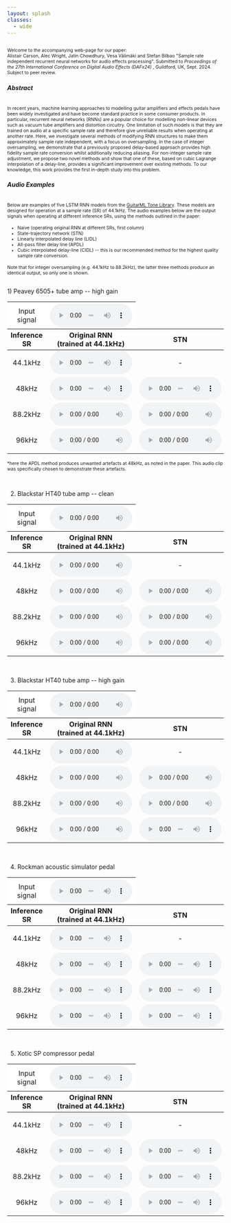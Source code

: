 ```yaml
---
layout: splash
classes:
  - wide
---
```

<p style="font-size: 0.75em">
<br>
Welcome to the accompanying web-page for our paper: <br>
Alistair Carson, Alec Wright, Jatin Chowdhury, Vesa Välimäki and Stefan Bilbao "Sample rate independent recurrent neural networks for audio effects processing". Submitted to <em> Proceedings of the 27th International Conference on Digital Audio Effects (DAFx24) </em>, Guildford, UK, Sept. 2024. Subject to peer review.
</p>



###### <b>Abstract</b>
<p style="font-size: 0.75em">
In recent years, machine learning approaches to modelling guitar amplifiers and effects pedals have been widely investigated and have become standard practice in some consumer products. In particular, recurrent neural networks (RNNs) are a popular choice for modelling non-linear devices such as vacuum tube amplifiers and distortion circuitry. One limitation of such models is that they are trained on audio at a specific sample rate and therefore give unreliable results when operating at another rate. Here, we investigate several methods of modifying RNN structures to make them approximately sample rate independent, with a focus on oversampling. In the case of integer oversampling, we demonstrate that a previously proposed delay-based approach provides high fidelity sample rate conversion whilst additionally reducing aliasing. For non-integer sample rate adjustment, we propose two novel methods and show that one of these, based on cubic Lagrange interpolation of a delay-line, provides a significant improvement over existing methods. To our knowledge, this work provides the first in-depth study into this problem.
</p>


###### <b>Audio Examples</b>
<p style="font-size: 0.75em">
Below are examples of five LSTM RNN models from the <a href="https://guitarml.com/tonelibrary/tonelib-pro.html" target="_blank" rel="noopener noreferrer">GuitarML Tone Library</a>. 
These models are designed for operation at a sample rate (SR) of 44.1kHz. The audio examples below are the output signals when operating at different inference SRs, using the methods outlined in the paper:
</p>
<ul>
  <li style="font-size: 0.75em"> Naive (operating original RNN at different SRs, first column)</li>
  <li style="font-size: 0.75em">State-trajectory network (STN)</li>
  <li style="font-size: 0.75em">Linearly interpolated delay line (LIDL) </li>
  <li style="font-size: 0.75em">All-pass filter delay line (APDL) </li>
  <li style="font-size: 0.75em">Cubic interpolated delay-line (CIDL) -- this is our recommended method for the highest quality sample rate conversion. </li>
</ul>
<p style="font-size: 0.75em">
Note that for integer oversampling (e.g. 44.1kHz to 88.2kHz), the latter three methods produce an identical output, so only one is shown.
</p>
<br>
1) Peavey 6505+ tube amp -- high gain
<table>
  <thead>
    <tr>
      <th style="background: white; text-align: center; font-weight: normal">Input signal</th>
      <th style="background: white; text-align: center;">
        <audio controls style="width: 12em">
          <source src="audio/input_riff1.wav" type="audio/wav">
        </audio></th>
      <th style="border-left-style: hidden; border-top-style: hidden; visibility:  hidden; background: white; text-align: center"></th>
      <th colspan="3" style="text-align: center">Delay-based methods</th>
    </tr>
    <tr>
      <th style="text-align: center">Inference SR</th>
      <th style="text-align: center">Original RNN <br> (trained at 44.1kHz)</th>
      <th style="text-align: center">STN  </th>
      <th style="text-align: center">LIDL  </th>
      <th style="text-align: center">APDL* (ours) </th>
      <th style="text-align: center">CIDL (ours) </th>
    </tr>
  </thead>
  <tbody>
    <tr>
      <td style="text-align: center">44.1kHz</td>
      <td style="text-align: center" >
        <audio controls style="width: 12em">
          <source src="audio/6505Plus_Red_DirectOut_44100_naive_riff1.wav" type="audio/wav">
        </audio></td>
      <td style="text-align: center">
        -</td>
      <td style="text-align: center">
        -</td>
      <td style="text-align: center">
        -</td>
      <td style="text-align: center">
        - </td>
    </tr>
    <tr>
      <td style="text-align: center">48kHz</td>
      <td style="text-align: center">
        <audio controls style="width: 12em">
          <source src="audio/6505Plus_Red_DirectOut_48000_naive_riff1.wav" type="audio/wav">        </audio></td>
      <td style="text-align: center">
        <audio controls style="width: 12em">
          <source src="audio/6505Plus_Red_DirectOut_48000_stn_riff1.wav" type="audio/wav">        </audio></td>
      <td style="text-align: center">
        <audio controls style="width: 12em">
          <source src="audio/6505Plus_Red_DirectOut_48000_lidl_riff1.wav" type="audio/wav">        </audio></td>
      <td style="text-align: center">
        <audio controls style="width: 12em">
          <source src="audio/6505Plus_Red_DirectOut_48000_apdl_riff1.wav" type="audio/wav">        </audio></td>
      <td style="text-align: center">
        <audio controls style="width: 12em">
          <source src="audio/6505Plus_Red_DirectOut_48000_lagrange_riff1.wav" type="audio/wav">        </audio></td>
    </tr>
    <tr>
      <td style="text-align: center">88.2kHz</td>
      <td style="text-align: center" >
        <audio controls style="width: 12em">
          <source src="audio/6505Plus_Red_DirectOut_88200_naive_riff1.wav" type="audio/wav">        </audio></td>
      <td style="text-align: center">
        <audio controls style="width: 12em">
          <source src="audio/6505Plus_Red_DirectOut_88200_stn_riff1.wav" type="audio/wav">        </audio></td>
      <td style="text-align: center" colspan="3" style="text-align: center">
        <audio controls style="width: 12em">
          <source src="audio/6505Plus_Red_DirectOut_88200_lidl_riff1.wav" type="audio/wav">        </audio></td>
    </tr>
    <tr>
      <td style="text-align: center">96kHz</td>
      <td style="text-align: center">
        <audio controls style="width: 12em">
          <source src="audio/6505Plus_Red_DirectOut_96000_naive_riff1.wav" type="audio/wav">        </audio></td>
      <td style="text-align: center">
        <audio controls style="width: 12em">
          <source src="audio/6505Plus_Red_DirectOut_96000_stn_riff1.wav" type="audio/wav">        </audio></td>
      <td style="text-align: center">
        <audio controls style="width: 12em">
          <source src="audio/6505Plus_Red_DirectOut_96000_lidl_riff1.wav" type="audio/wav">        </audio></td>
      <td style="text-align: center">
        <audio controls style="width: 12em">
          <source src="audio/6505Plus_Red_DirectOut_96000_apdl_riff1.wav" type="audio/wav">        </audio></td>
      <td style="text-align: center">
        <audio controls style="width: 12em">
          <source src="audio/6505Plus_Red_DirectOut_96000_lagrange_riff1.wav" type="audio/wav">        </audio></td>
    </tr>
  </tbody>
</table>
<p style="font-size: 0.75em">
*here the APDL method produces unwanted artefacts at 48kHz, as noted in the paper. This audio clip was specifically chosen to demonstrate these artefacts.
</p>
<br>

2) Blackstar HT40 tube amp -- clean
<table>

  <thead>
    <tr>
      <th style="background: white; text-align: center; font-weight: normal">Input signal</th>
      <th style="background: white; text-align: center;">
        <audio controls style="width: 12em">
          <source src="audio/input_riff2.wav" type="audio/wav">
        </audio></th>
      <th style="border-left-style: hidden; border-top-style: hidden; visibility:  hidden; background: white; text-align: center"></th>
      <th colspan="3" style="text-align: center">Delay-based methods</th>
    </tr>
    <tr>
      <th style="text-align: center">Inference SR</th>
      <th style="text-align: center">Original RNN <br> (trained at 44.1kHz) </th>
      <th style="text-align: center">STN  </th>
      <th style="text-align: center">LIDL  </th>
      <th style="text-align: center">APDL (ours) </th>
      <th style="text-align: center">CIDL (ours) </th>
    </tr>
  </thead>
  <tbody>
    <tr>
      <td style="text-align: center">44.1kHz</td>
      <td style="text-align: center" >
        <audio controls style="width: 12em">
          <source src="audio/BlackstarHT40_AmpClean_44100_naive_riff2.wav" type="audio/wav">
        </audio></td>
      <td style="text-align: center">
        -</td>
      <td style="text-align: center">
        -</td>
      <td style="text-align: center">
        -</td>
      <td style="text-align: center">
        - </td>
    </tr>
    <tr>
      <td style="text-align: center">48kHz</td>
      <td style="text-align: center">
        <audio controls style="width: 12em">
          <source src="audio/BlackstarHT40_AmpClean_48000_naive_riff2.wav" type="audio/wav">        </audio></td>
      <td style="text-align: center">
        <audio controls style="width: 12em">
          <source src="audio/BlackstarHT40_AmpClean_48000_stn_riff2.wav" type="audio/wav">        </audio></td>
      <td style="text-align: center">
        <audio controls style="width: 12em">
          <source src="audio/BlackstarHT40_AmpClean_48000_lidl_riff2.wav" type="audio/wav">        </audio></td>
      <td style="text-align: center">
        <audio controls style="width: 12em">
          <source src="audio/BlackstarHT40_AmpClean_48000_apdl_riff2.wav" type="audio/wav">        </audio></td>
      <td style="text-align: center">
        <audio controls style="width: 12em">
          <source src="audio/BlackstarHT40_AmpClean_48000_lagrange_riff2.wav" type="audio/wav">        </audio></td>
    </tr>
    <tr>
      <td style="text-align: center">88.2kHz</td>
      <td style="text-align: center" >
        <audio controls style="width: 12em">
          <source src="audio/BlackstarHT40_AmpClean_88200_naive_riff2.wav" type="audio/wav">        </audio></td>
      <td style="text-align: center">
        <audio controls style="width: 12em">
          <source src="audio/BlackstarHT40_AmpClean_88200_stn_riff2.wav" type="audio/wav">        </audio></td>
      <td style="text-align: center" colspan="3" style="text-align: center">
        <audio controls style="width: 12em">
          <source src="audio/BlackstarHT40_AmpClean_88200_lidl_riff2.wav" type="audio/wav">        </audio></td>
    </tr>
    <tr>
      <td style="text-align: center">96kHz</td>
      <td style="text-align: center">
        <audio controls style="width: 12em">
          <source src="audio/BlackstarHT40_AmpClean_96000_naive_riff2.wav" type="audio/wav">        </audio></td>
      <td style="text-align: center">
        <audio controls style="width: 12em">
          <source src="audio/BlackstarHT40_AmpClean_96000_stn_riff2.wav" type="audio/wav">        </audio></td>
      <td style="text-align: center">
        <audio controls style="width: 12em">
          <source src="audio/BlackstarHT40_AmpClean_96000_lidl_riff2.wav" type="audio/wav">        </audio></td>
      <td style="text-align: center">
        <audio controls style="width: 12em">
          <source src="audio/BlackstarHT40_AmpClean_96000_apdl_riff2.wav" type="audio/wav">        </audio></td>
      <td style="text-align: center">
        <audio controls style="width: 12em">
          <source src="audio/BlackstarHT40_AmpClean_96000_lagrange_riff2.wav" type="audio/wav">        </audio></td>
    </tr>
  </tbody>
</table>
<br>

3) Blackstar HT40 tube amp -- high gain
<table>
  <thead>
    <tr>
      <th style="background: white; text-align: center; font-weight: normal">Input signal</th>
      <th style="background: white; text-align: center;">
        <audio controls style="width: 12em">
          <source src="audio/input_riff2.wav" type="audio/wav">
        </audio></th>
      <th style="border-left-style: hidden; border-top-style: hidden; visibility:  hidden; background: white; text-align: center"></th>
      <th colspan="3" style="text-align: center">Delay-based methods</th>
    </tr>
    <tr>
      <th style="text-align: center">Inference SR</th>
      <th style="text-align: center">Original RNN <br> (trained at 44.1kHz) </th>
      <th style="text-align: center">STN  </th>
      <th style="text-align: center">LIDL  </th>
      <th style="text-align: center">APDL (ours) </th>
      <th style="text-align: center">CIDL (ours) </th>
    </tr>
  </thead>
  <tbody>
    <tr>
      <td style="text-align: center">44.1kHz</td>
      <td style="text-align: center" >
        <audio controls style="width: 12em">
          <source src="audio/BlackstarHT40_AmpHighGain_44100_naive_riff2.wav" type="audio/wav">
        </audio></td>
      <td style="text-align: center">
        -</td>
      <td style="text-align: center">
        -</td>
      <td style="text-align: center">
        -</td>
      <td style="text-align: center">
        - </td>
    </tr>
    <tr>
      <td style="text-align: center">48kHz</td>
      <td style="text-align: center">
        <audio controls style="width: 12em">
          <source src="audio/BlackstarHT40_AmpHighGain_48000_naive_riff2.wav" type="audio/wav">        </audio></td>
      <td style="text-align: center">
        <audio controls style="width: 12em">
          <source src="audio/BlackstarHT40_AmpHighGain_48000_stn_riff2.wav" type="audio/wav">        </audio></td>
      <td style="text-align: center">
        <audio controls style="width: 12em">
          <source src="audio/BlackstarHT40_AmpHighGain_48000_lidl_riff2.wav" type="audio/wav">        </audio></td>
      <td style="text-align: center">
        <audio controls style="width: 12em">
          <source src="audio/BlackstarHT40_AmpHighGain_48000_apdl_riff2.wav" type="audio/wav">        </audio></td>
      <td style="text-align: center">
        <audio controls style="width: 12em">
          <source src="audio/BlackstarHT40_AmpHighGain_48000_lagrange_riff2.wav" type="audio/wav">        </audio></td>
    </tr>
    <tr>
      <td style="text-align: center">88.2kHz</td>
      <td style="text-align: center" >
        <audio controls style="width: 12em">
          <source src="audio/BlackstarHT40_AmpHighGain_88200_naive_riff2.wav" type="audio/wav">        </audio></td>
      <td style="text-align: center">
        <audio controls style="width: 12em">
          <source src="audio/BlackstarHT40_AmpHighGain_88200_stn_riff2.wav" type="audio/wav">        </audio></td>
      <td style="text-align: center" colspan="3" style="text-align: center">
        <audio controls style="width: 12em">
          <source src="audio/BlackstarHT40_AmpHighGain_88200_lidl_riff2.wav" type="audio/wav">        </audio></td>
    </tr>
    <tr>
      <td style="text-align: center">96kHz</td>
      <td style="text-align: center">
        <audio controls style="width: 12em">
          <source src="audio/BlackstarHT40_AmpHighGain_96000_naive_riff2.wav" type="audio/wav">        </audio></td>
      <td style="text-align: center">
        <audio controls style="width: 12em">
          <source src="audio/BlackstarHT40_AmpHighGain_96000_stn_riff2.wav" type="audio/wav">        </audio></td>
      <td style="text-align: center">
        <audio controls style="width: 12em">
          <source src="audio/BlackstarHT40_AmpHighGain_96000_lidl_riff2.wav" type="audio/wav">        </audio></td>
      <td style="text-align: center">
        <audio controls style="width: 12em">
          <source src="audio/BlackstarHT40_AmpHighGain_96000_apdl_riff2.wav" type="audio/wav">        </audio></td>
      <td style="text-align: center">
        <audio controls style="width: 12em">
          <source src="audio/BlackstarHT40_AmpHighGain_96000_lagrange_riff2.wav" type="audio/wav">        </audio></td>
    </tr>
  </tbody>
</table>
<br>

4) Rockman acoustic simulator pedal
<table>
  <thead>
    <tr>
      <th style="background: white; text-align: center; font-weight: normal">Input signal</th>
      <th style="background: white; text-align: center;">
        <audio controls style="width: 12em">
          <source src="audio/input_riff3.wav" type="audio/wav">
        </audio></th>
      <th style="border-left-style: hidden; border-top-style: hidden; visibility:  hidden; background: white; text-align: center"></th>
      <th colspan="3" style="text-align: center">Delay-based methods</th>
    </tr>
    <tr>
      <th style="text-align: center">Inference SR</th>
      <th style="text-align: center">Original RNN <br> (trained at 44.1kHz) </th>
      <th style="text-align: center">STN  </th>
      <th style="text-align: center">LIDL  </th>
      <th style="text-align: center">APDL (ours) </th>
      <th style="text-align: center">CIDL (ours) </th>
    </tr>
  </thead>
  <tbody>
    <tr>
      <td style="text-align: center">44.1kHz</td>
      <td style="text-align: center" >
        <audio controls style="width: 12em">
          <source src="audio/RockmanAcoustic_Pedal_44100_naive_riff3.wav" type="audio/wav">
        </audio></td>
      <td style="text-align: center">
        -</td>
      <td style="text-align: center">
        -</td>
      <td style="text-align: center">
        -</td>
      <td style="text-align: center">
        - </td>
    </tr>
    <tr>
      <td style="text-align: center">48kHz</td>
      <td style="text-align: center">
        <audio controls style="width: 12em">
          <source src="audio/RockmanAcoustic_Pedal_48000_naive_riff3.wav" type="audio/wav">        </audio></td>
      <td style="text-align: center">
        <audio controls style="width: 12em">
          <source src="audio/RockmanAcoustic_Pedal_48000_stn_riff3.wav" type="audio/wav">        </audio></td>
      <td style="text-align: center">
        <audio controls style="width: 12em">
          <source src="audio/RockmanAcoustic_Pedal_48000_lidl_riff3.wav" type="audio/wav">        </audio></td>
      <td style="text-align: center">
        <audio controls style="width: 12em">
          <source src="audio/RockmanAcoustic_Pedal_48000_apdl_riff3.wav" type="audio/wav">        </audio></td>
      <td style="text-align: center">
        <audio controls style="width: 12em">
          <source src="audio/RockmanAcoustic_Pedal_48000_lagrange_riff3.wav" type="audio/wav">        </audio></td>
    </tr>
    <tr>
      <td style="text-align: center">88.2kHz</td>
      <td style="text-align: center" >
        <audio controls style="width: 12em">
          <source src="audio/RockmanAcoustic_Pedal_88200_naive_riff3.wav" type="audio/wav">        </audio></td>
      <td style="text-align: center">
        <audio controls style="width: 12em">
          <source src="audio/RockmanAcoustic_Pedal_88200_stn_riff3.wav" type="audio/wav">        </audio></td>
      <td style="text-align: center" colspan="3" style="text-align: center">
        <audio controls style="width: 12em">
          <source src="audio/RockmanAcoustic_Pedal_88200_lidl_riff3.wav" type="audio/wav">        </audio></td>
    </tr>
    <tr>
      <td style="text-align: center">96kHz</td>
      <td style="text-align: center">
        <audio controls style="width: 12em">
          <source src="audio/RockmanAcoustic_Pedal_96000_naive_riff3.wav" type="audio/wav">        </audio></td>
      <td style="text-align: center">
        <audio controls style="width: 12em">
          <source src="audio/RockmanAcoustic_Pedal_96000_stn_riff3.wav" type="audio/wav">        </audio></td>
      <td style="text-align: center">
        <audio controls style="width: 12em">
          <source src="audio/RockmanAcoustic_Pedal_96000_lidl_riff3.wav" type="audio/wav">        </audio></td>
      <td style="text-align: center">
        <audio controls style="width: 12em">
          <source src="audio/RockmanAcoustic_Pedal_96000_apdl_riff3.wav" type="audio/wav">        </audio></td>
      <td style="text-align: center">
        <audio controls style="width: 12em">
          <source src="audio/RockmanAcoustic_Pedal_96000_lagrange_riff3.wav" type="audio/wav">        </audio></td>
    </tr>
  </tbody>
</table>
<br>

5) Xotic SP compressor pedal
<table>
  <thead>
    <tr>
      <th style="background: white; text-align: center; font-weight: normal">Input signal</th>
      <th style="background: white; text-align: center;">
        <audio controls style="width: 12em">
          <source src="audio/input_riff4.wav" type="audio/wav">
        </audio></th>
      <th style="border-left-style: hidden; border-top-style: hidden; visibility:  hidden; background: white; text-align: center"></th>
      <th colspan="3" style="text-align: center">Delay-based methods</th>
    </tr>
    <tr>
      <th style="text-align: center">Inference SR</th>
      <th style="text-align: center">Original RNN <br> (trained at 44.1kHz) </th>
      <th style="text-align: center">STN  </th>
      <th style="text-align: center">LIDL  </th>
      <th style="text-align: center">APDL (ours) </th>
      <th style="text-align: center">CIDL (ours) </th>
    </tr>
  </thead>
  <tbody>
    <tr>
      <td style="text-align: center">44.1kHz</td>
      <td style="text-align: center" >
        <audio controls style="width: 12em">
          <source src="audio/XComp_Pedal_44100_naive_riff4.wav" type="audio/wav">
        </audio></td>
      <td style="text-align: center">
        -</td>
      <td style="text-align: center">
        -</td>
      <td style="text-align: center">
        -</td>
      <td style="text-align: center">
        - </td>
    </tr>
    <tr>
      <td style="text-align: center">48kHz</td>
      <td style="text-align: center">
        <audio controls style="width: 12em">
          <source src="audio/XComp_Pedal_48000_naive_riff4.wav" type="audio/wav">        </audio></td>
      <td style="text-align: center">
        <audio controls style="width: 12em">
          <source src="audio/XComp_Pedal_48000_stn_riff4.wav" type="audio/wav">        </audio></td>
      <td style="text-align: center">
        <audio controls style="width: 12em">
          <source src="audio/XComp_Pedal_48000_lidl_riff4.wav" type="audio/wav">        </audio></td>
      <td style="text-align: center">
        <audio controls style="width: 12em">
          <source src="audio/XComp_Pedal_48000_apdl_riff4.wav" type="audio/wav">        </audio></td>
      <td style="text-align: center">
        <audio controls style="width: 12em">
          <source src="audio/XComp_Pedal_48000_lagrange_riff4.wav" type="audio/wav">        </audio></td>
    </tr>
    <tr>
      <td style="text-align: center">88.2kHz</td>
      <td style="text-align: center" >
        <audio controls style="width: 12em">
          <source src="audio/XComp_Pedal_88200_naive_riff4.wav" type="audio/wav">        </audio></td>
      <td style="text-align: center">
        <audio controls style="width: 12em">
          <source src="audio/XComp_Pedal_88200_stn_riff4.wav" type="audio/wav">        </audio></td>
      <td style="text-align: center" colspan="3" style="text-align: center">
        <audio controls style="width: 12em">
          <source src="audio/XComp_Pedal_88200_lidl_riff4.wav" type="audio/wav">        </audio></td>
    </tr>
    <tr>
      <td style="text-align: center">96kHz</td>
      <td style="text-align: center">
        <audio controls style="width: 12em">
          <source src="audio/XComp_Pedal_96000_naive_riff4.wav" type="audio/wav">        </audio></td>
      <td style="text-align: center">
        <audio controls style="width: 12em">
          <source src="audio/XComp_Pedal_96000_stn_riff4.wav" type="audio/wav">        </audio></td>
      <td style="text-align: center">
        <audio controls style="width: 12em">
          <source src="audio/XComp_Pedal_96000_lidl_riff4.wav" type="audio/wav">        </audio></td>
      <td style="text-align: center">
        <audio controls style="width: 12em">
          <source src="audio/XComp_Pedal_96000_apdl_riff4.wav" type="audio/wav">        </audio></td>
      <td style="text-align: center">
        <audio controls style="width: 12em">
          <source src="audio/XComp_Pedal_96000_lagrange_riff4.wav" type="audio/wav">        </audio></td>
    </tr>
  </tbody>
</table>

